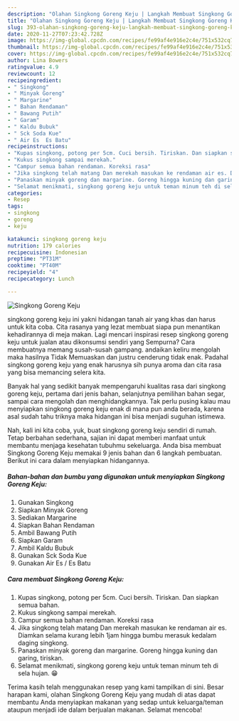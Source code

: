 ```yaml
---
description: "Olahan Singkong Goreng Keju | Langkah Membuat Singkong Goreng Keju Yang Lezat"
title: "Olahan Singkong Goreng Keju | Langkah Membuat Singkong Goreng Keju Yang Lezat"
slug: 393-olahan-singkong-goreng-keju-langkah-membuat-singkong-goreng-keju-yang-lezat
date: 2020-11-27T07:23:42.728Z
image: https://img-global.cpcdn.com/recipes/fe99af4e916e2c4e/751x532cq70/singkong-goreng-keju-foto-resep-utama.jpg
thumbnail: https://img-global.cpcdn.com/recipes/fe99af4e916e2c4e/751x532cq70/singkong-goreng-keju-foto-resep-utama.jpg
cover: https://img-global.cpcdn.com/recipes/fe99af4e916e2c4e/751x532cq70/singkong-goreng-keju-foto-resep-utama.jpg
author: Lina Bowers
ratingvalue: 4.9
reviewcount: 12
recipeingredient:
- " Singkong"
- " Minyak Goreng"
- " Margarine"
- " Bahan Rendaman"
- " Bawang Putih"
- " Garam"
- " Kaldu Bubuk"
- " Sck Soda Kue"
- " Air Es  Es Batu"
recipeinstructions:
- "Kupas singkong, potong per 5cm. Cuci bersih. Tiriskan. Dan siapkan semua bahan."
- "Kukus singkong sampai merekah."
- "Campur semua bahan rendaman. Koreksi rasa"
- "Jika singkong telah matang Dan merekah masukan ke rendaman air es. Diamkan selama kurang lebih 1jam hingga bumbu merasuk kedalam daging singkong."
- "Panaskan minyak goreng dan margarine. Goreng hingga kuning dan garing, tiriskan."
- "Selamat menikmati, singkong goreng keju untuk teman minum teh di sela hujan. 😁"
categories:
- Resep
tags:
- singkong
- goreng
- keju

katakunci: singkong goreng keju 
nutrition: 179 calories
recipecuisine: Indonesian
preptime: "PT31M"
cooktime: "PT40M"
recipeyield: "4"
recipecategory: Lunch

---
```



![Singkong Goreng Keju](https://img-global.cpcdn.com/recipes/fe99af4e916e2c4e/751x532cq70/singkong-goreng-keju-foto-resep-utama.jpg)


singkong goreng keju ini yakni hidangan tanah air yang khas dan harus untuk kita coba. Cita rasanya yang lezat membuat siapa pun menantikan kehadirannya di meja makan.
Lagi mencari inspirasi resep singkong goreng keju untuk jualan atau dikonsumsi sendiri yang Sempurna? Cara membuatnya memang susah-susah gampang. andaikan keliru mengolah maka hasilnya Tidak Memuaskan dan justru cenderung tidak enak. Padahal singkong goreng keju yang enak harusnya sih punya aroma dan cita rasa yang bisa memancing selera kita.

Banyak hal yang sedikit banyak mempengaruhi kualitas rasa dari singkong goreng keju, pertama dari jenis bahan, selanjutnya pemilihan bahan segar, sampai cara mengolah dan menghidangkannya. Tak perlu pusing kalau mau menyiapkan singkong goreng keju enak di mana pun anda berada, karena asal sudah tahu triknya maka hidangan ini bisa menjadi suguhan istimewa.




Nah, kali ini kita coba, yuk, buat singkong goreng keju sendiri di rumah. Tetap berbahan sederhana, sajian ini dapat memberi manfaat untuk membantu menjaga kesehatan tubuhmu sekeluarga. Anda bisa membuat Singkong Goreng Keju memakai 9 jenis bahan dan 6 langkah pembuatan. Berikut ini cara dalam menyiapkan hidangannya.

<!--inarticleads1-->

##### Bahan-bahan dan bumbu yang digunakan untuk menyiapkan Singkong Goreng Keju:

1. Gunakan  Singkong
1. Siapkan  Minyak Goreng
1. Sediakan  Margarine
1. Siapkan  Bahan Rendaman
1. Ambil  Bawang Putih
1. Siapkan  Garam
1. Ambil  Kaldu Bubuk
1. Gunakan  Sck Soda Kue
1. Gunakan  Air Es / Es Batu




<!--inarticleads2-->

##### Cara membuat Singkong Goreng Keju:

1. Kupas singkong, potong per 5cm. Cuci bersih. Tiriskan. Dan siapkan semua bahan.
1. Kukus singkong sampai merekah.
1. Campur semua bahan rendaman. Koreksi rasa
1. Jika singkong telah matang Dan merekah masukan ke rendaman air es. Diamkan selama kurang lebih 1jam hingga bumbu merasuk kedalam daging singkong.
1. Panaskan minyak goreng dan margarine. Goreng hingga kuning dan garing, tiriskan.
1. Selamat menikmati, singkong goreng keju untuk teman minum teh di sela hujan. 😁




Terima kasih telah menggunakan resep yang kami tampilkan di sini. Besar harapan kami, olahan Singkong Goreng Keju yang mudah di atas dapat membantu Anda menyiapkan makanan yang sedap untuk keluarga/teman ataupun menjadi ide dalam berjualan makanan. Selamat mencoba!
